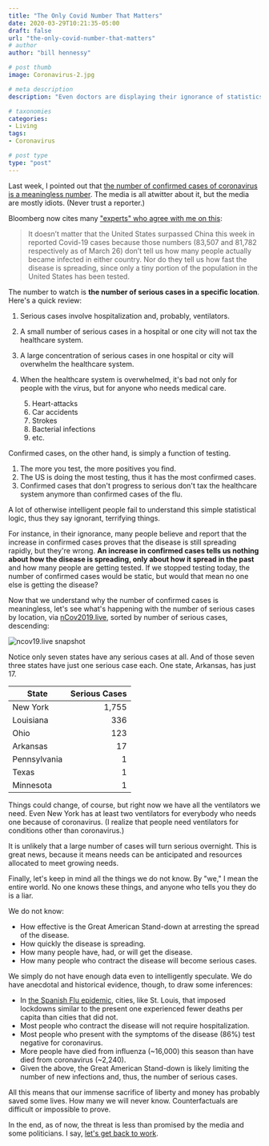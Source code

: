 ```yaml
---
title: "The Only Covid Number That Matters"
date: 2020-03-29T10:21:35-05:00
draft: false
url: "the-only-covid-number-that-matters"
# author
author: "bill hennessy"

# post thumb
image: Coronavirus-2.jpg

# meta description
description: "Even doctors are displaying their ignorance of statistics."

# taxonomies
categories: 
- Living
tags:
- Coronavirus

# post type
type: "post"
---
```


Last week, I pointed out that [the number of confirmed cases of coronavirus is a meaningless number](https://www.hennessysview.com/posts/2020/number-of-infections-doesnt-matterheres-what-does/). The media is all atwitter about it, but the media are mostly idiots. (Never trust a reporter.)

Bloomberg now cites many ["experts" who agree with me on this](https://www.bloomberg.com/opinion/articles/2020-03-28/confirmed-coronavirus-cases-is-an-almost-meaningless-metric):

> It doesn’t matter that the United States surpassed China this week in reported Covid-19 cases because those numbers (83,507 and 81,782 respectively as of March 26) don’t tell us how many people actually became infected in either country. Nor do they tell us how fast the disease is spreading, since only a tiny portion of the population in the United States has been tested.

The number to watch is **the number of serious cases in a specific location**. Here's a quick review:

1. Serious cases involve hospitalization and, probably, ventilators. 
2. A small number of serious cases in a hospital or one city will not tax the healthcare system.
3. A large concentration of serious cases in one hospital or city will overwhelm the healthcare system.
4. When the healthcare system is overwhelmed, it's bad not only for people with the virus, but for anyone who needs medical care. 

	5. Heart-attacks
	6. Car accidents
	7. Strokes
	8. Bacterial infections
	9. etc.

Confirmed cases, on the other hand, is simply a function of testing. 

1. The more you test, the more positives you find.
2. The US is doing the most testing, thus it has the most confirmed cases.
3. Confirmed cases that don't progress to serious don't tax the healthcare system anymore than confirmed cases of the flu.

A lot of otherwise intelligent people fail to understand this simple statistical logic, thus they say ignorant, terrifying things. 

For instance, in their ignorance, many people believe and report that the increase in confirmed cases proves that the disease is still spreading rapidly, but they're wrong. **An increase in confirmed cases tells us nothing about how the disease is spreading, only about how it spread in the past** and how many people are getting tested. If we stopped testing today, the number of confirmed cases would be static, but would that mean no one else is getting the disease? 

Now that we understand why the number of confirmed cases is meaningless, let's see what's happening with the number of serious cases by location, via [nCov2019.live](https://ncov2019.live), sorted by number of serious cases, descending:

![ncov19.live snapshot](/images/serious-cases-mar-29.png)

Notice only seven states have any serious cases at all. And of those seven three states have just one serious case each. One state, Arkansas, has just 17. 

| State | Serious Cases | 
|---|---:|
| New York | 1,755 |
| Louisiana | 336 |
| Ohio | 123 |
| Arkansas | 17 |
| Pennsylvania | 1 |
| Texas | 1 | 
| Minnesota | 1 |

Things could change, of course, but right now we have all the ventilators we need. Even New York has at least two ventilators for everybody who needs one because of coronavirus. (I realize that people need ventilators for conditions other than coronavirus.)

It is unlikely that a large number of cases will turn serious overnight. This is great news, because it means needs can be anticipated and resources allocated to meet growing needs. 

Finally, let's keep in mind all the things we do not know. By "we," I mean the entire world. No one knows these things, and anyone who tells you they do is a liar. 

We do not know:

- How effective is the Great American Stand-down at arresting the spread of the disease.
- How quickly the disease is spreading. 
- How many people have, had, or will get the disease. 
- How many people who contract the disease will become serious cases. 

We simply do not have enough data even to intelligently speculate. We do have anecdotal and historical evidence, though, to draw some inferences:

- In [the Spanish Flu epidemic](https://www.hennessysview.com/spanish-flu-vs-coronavirus/), cities, like St. Louis, that imposed lockdowns similar to the present one experienced fewer deaths per capita than cities that did not.
- Most people who contract the disease will not require hospitalization. 
- Most people who present with the symptoms of the disease (86%) test negative for coronavirus.
- More people have died from influenza (~16,000) this season than have died from coronavirus (~2,240). 
- Given the above, the Great American Stand-down is likely limiting the number of new infections and, thus, the number of serious cases.

All this means that our immense sacrifice of liberty and money has probably saved some lives. How many we will never know. Counterfactuals are difficult or impossible to prove. 

In the end, as of now, the threat is less than promised by the media and some politicians. I say, [let's get back to work](https://www.hennessysview.com/posts/2020/the-great-american-stand-down-is-over/). 

